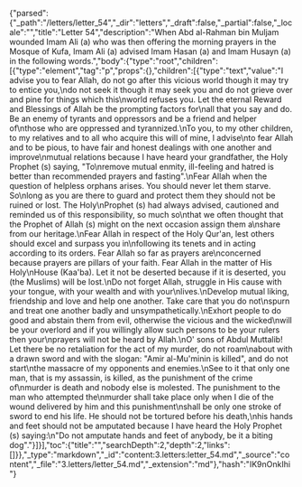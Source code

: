 {"parsed":{"_path":"/letters/letter_54","_dir":"letters","_draft":false,"_partial":false,"_locale":"","title":"Letter 54","description":"When Abd al-Rahman bin Muljam wounded Imam Ali (a) who was then offering the morning prayers in the Mosque of Kufa, Imam Ali (a) advised Imam Hasan (a) and Imam Husayn (a) in the following words.","body":{"type":"root","children":[{"type":"element","tag":"p","props":{},"children":[{"type":"text","value":"I advise you to fear Allah, do not go after this vicious world though it may try to entice you,\ndo not seek it though it may seek you and do not grieve over and pine for things which this\nworld refuses you. Let the eternal Reward and Blessings of Allah be the prompting factors for\nall that you say and do. Be an enemy of tyrants and oppressors and be a friend and helper of\nthose who are oppressed and tyrannized.\nTo you, to my other children, to my relatives and to all who acquire this will of mine, I advise\nto fear Allah and to be pious, to have fair and honest dealings with one another and improve\nmutual relations because I have heard your grandfather, the Holy Prophet (s) saying, \"To\nremove mutual enmity, ill-feeling and hatred is better than recommended prayers and fasting\".\nFear Allah when the question of helpless orphans arises. You should never let them starve. So\nlong as you are there to guard and protect them they should not be ruined or lost. The Holy\nProphet (s) had always advised, cautioned and reminded us of this responsibility, so much so\nthat we often thought that the Prophet of Allah (s) might on the next occasion assign them a\nshare from our heritage.\nFear Allah in respect of the Holy Qur'an, lest others should excel and surpass you in\nfollowing its tenets and in acting according to its orders. Fear Allah so far as prayers are\nconcerned because prayers are pillars of your faith. Fear Allah in the matter of His Holy\nHouse (Kaa'ba). Let it not be deserted because if it is deserted, you (the Muslims) will be lost.\nDo not forget Allah, struggle in His cause with your tongue, with your wealth and with your\nlives.\nDevelop mutual liking, friendship and love and help one another. Take care that you do not\nspurn and treat one another badly and unsympathetically.\nExhort people to do good and abstain them from evil, otherwise the vicious and the wicked\nwill be your overlord and if you willingly allow such persons to be your rulers then your\nprayers will not be heard by Allah.\nO' sons of Abdul Muttalib! Let there be no retaliation for the act of my murder, do not roam\nabout with a drawn sword and with the slogan: \"Amir al-Mu'minin is killed\", and do not start\nthe massacre of my opponents and enemies.\nSee to it that only one man, that is my assassin, is killed, as the punishment of the crime of\nmurder is death and nobody else is molested. The punishment to the man who attempted the\nmurder shall take place only when I die of the wound delivered by him and this punishment\nshall be only one stroke of sword to end his life. He should not be tortured before his death,\nhis hands and feet should not be amputated because I have heard the Holy Prophet (s) saying:\n\"Do not amputate hands and feet of anybody, be it a biting dog\"."}]}],"toc":{"title":"","searchDepth":2,"depth":2,"links":[]}},"_type":"markdown","_id":"content:3.letters:letter_54.md","_source":"content","_file":"3.letters/letter_54.md","_extension":"md"},"hash":"IK9nOnkIhi"}